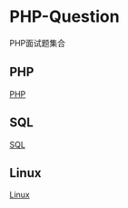 # PHP-Question
PHP面试题集合

## PHP
  [PHP](php.md)
  
## SQL
  [SQL](sql.md)
  
## Linux
  [Linux](linux.md)
